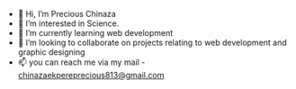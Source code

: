 - 👋 Hi, I’m Precious Chinaza
- 👀 I’m interested in Science.
- 🌱 I’m currently learning web development 
- 💞️ I’m looking to collaborate on projects relating to web development and graphic designing
- 📫 you can reach me via my mail - chinazaekpereprecious813@gmail.com

<!---
Precious-Chinaza/Precious-Chinaza is a ✨ special ✨ repository because its `README.md` (this file) appears on your GitHub profile.
You can click the Preview link to take a look at your changes.
--->
